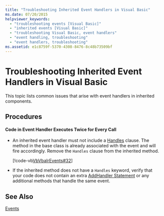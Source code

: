 ```yaml
---
title: "Troubleshooting Inherited Event Handlers in Visual Basic"
ms.date: 07/20/2015
helpviewer_keywords: 
  - "troubleshooting events [Visual Basic]"
  - "inherited events [Visual Basic]"
  - "troubleshooting Visual Basic, event handlers"
  - "event handling, troubleshooting"
  - "event handlers, troubleshooting"
ms.assetid: e1c8759f-5370-4308-8476-8c48b73509bf
---
```

# Troubleshooting Inherited Event Handlers in Visual Basic
This topic lists common issues that arise with event handlers in inherited components.  
  
## Procedures  
  
#### Code in Event Handler Executes Twice for Every Call  
  
- An inherited event handler must not include a [Handles](../../../../visual-basic/language-reference/statements/handles-clause.md) clause. The method in the base class is already associated with the event and will fire accordingly. Remove the `Handles` clause from the inherited method.  
  
   [!code-vb[VbVbalrEvents#32](../../../../visual-basic/language-reference/statements/codesnippet/VisualBasic/troubleshooting-inherited-event-handlers_1.vb)]  
  
- If the inherited method does not have a `Handles` keyword, verify that your code does not contain an extra [AddHandler Statement](../../../../visual-basic/language-reference/statements/addhandler-statement.md) or any additional methods that handle the same event.  
  
## See Also  
 [Events](../../../../visual-basic/programming-guide/language-features/events/index.md)
